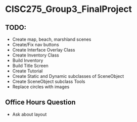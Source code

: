 # CISC275_Group3_FinalProject

## TODO: ##
+ Create map, beach, marshland scenes
+ Create/Fix nav buttons
+ Create Interface Overlay Class
+ Create Inventory Class
+ Build Inventory
+ Build Title Screen
+ Create Tutorial
+ Create Static and Dynamic subclasses of SceneObject
+ Create SceneObject subclass Tools
+ Replace circles with images

## Office Hours Question ##
+ Ask about layout
